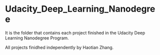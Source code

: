 # Udacity_Deep_Learning_Nanodegree

It is the folder that contains each project finished in the Udacity Deep Learning Nanodegree Program.

All projects finidhed independently by Haotian Zhang.
